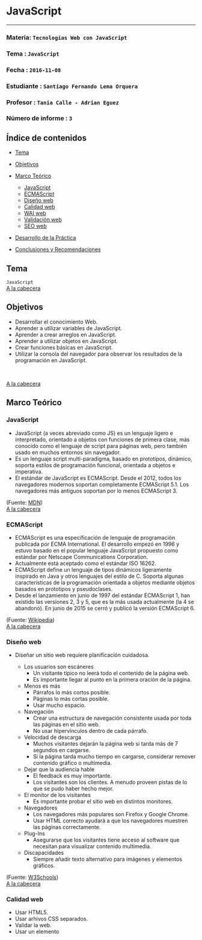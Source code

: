 # JavaScript
---

### Materia: `Tecnologías Web con JavaScript`
### Tema : `JavaScript` 
### Fecha : `2016-11-08`
### Estudiante : `Santiago Fernando Lema Orquera`
### Profesor : `Tania Calle - Adrian Eguez`
### Número de informe : `3`

<a name="Cabecera"></a>
## Índice de contenidos


- <a href="#Tema">Tema</a>
- <a href="#Objetivos">Objetivos</a>
- <a href="#Marco Teórico">Marco Teórico</a>
  * <a href="#JavaScript">JavaScript</a>
  * <a href="#ECMAScript">ECMAScript</a>
  * <a href="#Diseño web">Diseño web</a>
  * <a href="#Calidad web">Calidad web</a>
  * <a href="#WAI web">WAI web</a>
  * <a href="#Val web">Validación web</a>
  * <a href="#SEO web">SEO web</a>
  

- <a href="#Desarrollo">Desarrollo de la Práctica</a>
- <a href="#Conclusiones y Recomendaciones">Conclusiones y Recomendaciones</a> 

<a name="Tema"></a>
## Tema
`JavaScript`
<br>
<a href="#Cabecera">A la cabecera</a>

<a name="Objetivos"></a>
## Objetivos
- Desarrollar el conocimiento Web.
- Aprender a utilizar variables de JavaScript.
- Aprender a crear arreglos en JavaScript.
- Aprender a utilizar objetos en JavaScript.
- Crear funciones básicas en JavaScript.
- Utilizar la consola del navegador para observar los resultados de la programación en JavaScript.
<br>

<a href="#Cabecera">A la cabecera</a>

<a name="Marco Teórico"></a>
## Marco Teórico


<a name="JavaScript"></a>
### JavaScript

* JavaScript (a veces abreviado como JS) es un lenguaje ligero e interpretado, orientado a objetos con  funciones de primera clase, más conocido como el lenguaje de script para páginas web, pero también usado en muchos entornos sin navegador.
* Es un lenguaje script multi-paradigma, basado en prototipos,  dinámico, soporta estilos de programación funcional, orientada a objetos e imperativa.
* El estándar de JavaScript es ECMAScript. Desde el 2012, todos los navegadores modernos soportan completamente ECMAScript 5.1. Los navegadores más antiguos soportan por lo menos ECMAScript 3.


(Fuente: [MDN](https://developer.mozilla.org/es/docs/Web/JavaScript))
<br>
<a href="#Cabecera">A la cabecera</a>

<a name="ECMAScript"></a>
### ECMAScript

* ECMAScript es una especificación de lenguaje de programación publicada por ECMA International. El desarrollo empezó en 1996 y estuvo basado en el popular lenguaje JavaScript propuesto como estándar por Netscape Communications Corporation. 
* Actualmente está aceptado como el estándar ISO 16262.
* ECMAScript define un lenguaje de tipos dinámicos ligeramente inspirado en Java y otros lenguajes del estilo de C. Soporta algunas características de la programación orientada a objetos mediante objetos basados en prototipos y pseudoclases.
* Desde el lanzamiento en junio de 1997 del estándar ECMAScript 1, han existido las versiones 2, 3 y 5, que es la más usada actualmente (la 4 se abandonó). En junio de 2015 se cerró y publicó la versión ECMAScript 6.

(Fuente: [Wikipedia](https://es.wikipedia.org/wiki/ECMAScript))
<br>
<a href="#Cabecera">A la cabecera</a>

<a name="Diseño web"></a>
### Diseño web
* Diseñar un sitio web requiere planificación cuidadosa.

    * Los usuarios son escáneres
        * Un visitante típico no leerá todo el contenido de la página web.
        * Es importante llegar al punto en la primera oración de la página.
    * Menos es más
        * Párrafos lo más cortos posible.
        * Páginas lo más cortas posible.
        * Usar mucho espacio.
    * Navegación
        * Crear una estructura de navegación consistente usada por toda las páginas en el sitio web.
        * No usar hipervínculos dentro de cada párrafo.
    * Velocidad de descarga
        * Muchos visitantes dejarán la página web si tarda más de 7 segundos en cargarse.
        * Si la página tarda mucho tiempo en cargarse, considerar remover contenido gráfico o multimedia.
    * Dejar que la audiencia hable
        * El feedback es muy importante. 
        * Los visitantes son los clientes. A menudo proveen pistas de lo que se pudo haber hecho mejor.
    * El monitor de los visitantes
        * Es importante probar el sitio web en distintos monitores.
    * Navegadores
        * Los navegadores más populares son Firefox y Google Chrome.
        * Usar HTML correcto ayudará a que los navegadores muestren las páginas correctamente.
    * Plug-Ins
        * Asegurarse que los visitantes tiene acceso al software que necesitan para visualizar contenido multimedia.
    * Discapacidades
        * Siempre añadir texto alternativo para imágenes y elementos gráficos.

(Fuente: [W3Schools](http://w3schools.bootcss.com/website/web_design.html))
<br>
<a href="#Cabecera">A la cabecera</a>

<a name="Calidad web"></a>
### Calidad web
* Usar HTML5.
* Usar arhivos CSS separados.
* Validar la web.
* Usar un elemento <title> corto y descriptivo.
* Siempre usar el meta elemento <meta charset> en páginas HTML.
* Usar fechas con el formato ISO (yyyy-mm-dd).

(Fuente: [W3Schools](http://w3schools.bootcss.com/website/web_quality.html))
<br>
<a href="#Cabecera">A la cabecera</a>

<a name="WAI web"></a>
### WAI web
* WAI define las guías para los desarrolladores web.
* WAI significa Web Accessibility Initiave (Iniciativa de accesibilidad web).
* Algunas razones para hacer un sitio más accesible:
    * Mejorará la reputación y satisfacción del cliente.
    * Incrementará el número de visitantes.
    * Los visitantes se quedarán más tiempo.
    * El sitio será utilizable por personas con equipos más antiguos.
* Para hacer un sitio más accesible:
    * Utilizar texto alternativo.
    * No usar letras pequeñas.
    * Usar mejor los espacios.
    * Evitar letras difíciles de leer.
    * Evitar contrastes malos de color.
    * Siempre definir un color de fondo.

(Fuente: [W3Schools](http://w3schools.bootcss.com/website/web_wai.html))
<br>
<a href="#Cabecera">A la cabecera</a>

<a name="Val web"></a>
### Validación web
* Validador de páginas web
    * Un validador es un software que puede revisar que las páginas web cumplan con estándares.
    * El validador retorna una lista de errores, de acuerdo al estándar escodigo.
    * Es importante validar las páginas web antes de publicarlas.

(Fuente: [W3Schools](http://w3schools.bootcss.com/website/web_validate.html)
<br>
<a href="#Cabecera">A la cabecera</a>

<a name="SEO web"></a>
### SEO web
* SEO significa Search Engine Optimization (Optimización de buscador ).
* Proceso de mejorar el ranking (visibilidad) de una página web en los buscadores.
* Mientras más alto o más frecuentemente un sitio web sea mostrar en la lista del buscador, más visitantes se espera que tenga.
* Optimizar un sitio web puede implicar editar el contenido para incrementar su relevancia. 

(Fuente: [W3Schools](http://w3schools.bootcss.com/website/web_search.html))
<br>
<a href="#Cabecera">A la cabecera</a>

<a name="Desarrollo"></a>
## Desarrollo de la práctica

* Para esta práctica, crearemos un archivo *index.html* y lo modificaremos varias veces.
* Todo código JS debe encontrarse entre los tags `<script> </script>`.

1) Primero, vamos a crear una ventana de alerta que se mostrará en el navegador y además un mensaje en consola.

```html
<!DOCTYPE html>
<html lang="es">
<head>
    <meta charset="UTF-8">
    <title>Document</title>
    <script>
    alert('Hola');
    console.log('Hola desde la consola');
    </script>
</head>
<body>
    
</body>
</html>
```
<p align="center">
<img src="https://github.com/santy-101/Tec_Web/blob/04-JS/Informe/Imágenes/Alerta.png?raw=true">
</p>

* `alert()` es una función que muestra el mensaje de alerta y recibe un parámetro que es el texto de la alerta.
* `console.log()` muestra en consola los parámetros que recibe.

2) Para observar la consola del navegador, hacemos clic derecho sobre el mismo, luego seleccionamos la pestaña *Inspeccionar* seguido de la pestaña *Console*.


<p align="center">
<img src="https://github.com/santy-101/Tec_Web/blob/04-JS/Informe/Imágenes/Instrucciones.png?raw=true">
</p>

<p align="center">
<img src="https://github.com/santy-101/Tec_Web/blob/04-JS/Informe/Imágenes/Consola.png?raw=true">
</p>

3) Ahora, vamos a crear **variables** de JS.
* El formato para definir una variable es:

```javascript
    var nombreVarible = valorVariable ; 
```
* El siguiente código contiene la creación de variables de distintos tipos.

```javascript
        var texto = "Texto";
        console.log('Variable string');
        console.log(texto);

    
        var numero = 1;
        console.log('Variable entera');
        console.log(numero);

        
        var float = 1.223;
        console.log('Variable float');
        console.log(float);

      
        var booleanTrue = true;
        console.log('Variable booleanTrue');
        console.log(booleanTrue);


        var booleanFalse = false;
        console.log('Variable booleanFalse');
        console.log(booleanFalse);
        

        var varNull = null;
        console.log('Variable null');
        console.log(varNull);

      
        var varUndefined = undefined;
        console.log('Variable undefined');
        console.log(varUndefined);
```

<p align="center">
<img src="https://github.com/santy-101/Tec_Web/blob/04-JS/Informe/Imágenes/Variables.png?raw=true">
</p>

* Las variables string van entre comillas dobles o simples.
* Las variables enteras son números enteros.
* En las variables float, los decimales se separan con un punto.
* Las variables boolean pueden ser *true* o *false*.
* Las variables null son *null*.
* Las variables undefined son *undefined*.

4) En JS no es necesario hacer ningún tipo de *cast* para cambiar el tipo de una variable.

```javascript
        var textoNumero="2";
        console.log('Valor cuando es string');
        console.log(textoNumero);
        
        textoNumero=2;
        console.log('Valor cuando es número');
        console.log(textoNumero);
```
<p align="center">
<img src="https://github.com/santy-101/Tec_Web/blob/04-JS/Informe/Imágenes/Cast.png?raw=true">
</p>

* *textoNumero* es de tipo String y es igual a 2 (string 2).
* Luego, se convierte en un entero igual a 2.
    * Se observa que el tipo se cambia automáticamente al realizar la nueva asignación.
    
5) Para utilizar **arreglos** en JS, se debe utilizar el siguiente formato:

```javascript
var nombreDelArreglo = [valor1, valor2,..., valorN ];
```
* El siguiente código contiene la creación de arreglos de distintos tipos.

```javascript
        var arregloString = ['Hola', '2', '5'];
        console.log(arregloString);
        
        var arregloNumeros= [1, 2, 3];
        console.log(arregloNumeros);
        
        var arregloFloat = [1.3, 2.15, 0.84];
        console.log(arregloFloat);
        
        var arregloBooleano = [false,true,true];
        console.log(arregloBooleano);
        
        var arregloNull = [null,null,null];
        console.log(arregloNull);
        
        var arregloUndefined= [undefined,undefined,undefined];
        console.log(arregloUndefined);
        
        var arregloTodo = ["Nombre", 123, 3.1416, true, false, undefined, null, "Apellido"];
        console.log(arregloTodo);
        
        console.log('Longitud de arregloTodo');
        console.log(arregloTodo.length);
```

<p align="center">
<img src="https://github.com/santy-101/Tec_Web/blob/04-JS/Informe/Imágenes/Arreglos.png?raw=true">
</p>

* Se observa que es posible crear arreglos cuyas variables sean de distintos tipos.
* Por otro lado, para acceder a la longitud de un arreglo se utiliza la propiedad *length*.

6) Para crear **objetos** se utiliza el siguiente formato:

```javascript

var nombreObjeto = { 
                'atributo1' : valorAtributo1 ,
                'atributo2' : valorAtributo2 
                ...

                    }
```
* A continuación, se muestra un código en el que se muestra la creación de objetos.

```javascript
            var santy = {
            'nombre': 'Santiago',
            'apellido': 'Lema',
            'edad': 21,
            'mascota': ['Perlita', 'Panchito'],
            'padres': [
                {
                    nombre: 'Roberto',
                    apellido: 'Lema'
                 },
                {
                    nombre: 'Cecilia',
                    apellido: 'Orquera'
                 }],


        }

        console.log('Acceder Nombre');
        console.log(santy.nombre);
        console.log('Acceder Apellido');
        console.log(santy.apellido);

        console.log('Acceder Padres');
        console.log(santy.padres);
```
<p align="center">
<img src="https://github.com/santy-101/Tec_Web/blob/04-JS/Informe/Imágenes/Objetos.png?raw=true">
</p>

* Hay que tomar en cuenta que dentro de un objeto no solo podemos tener atributos, sino también vectores y otros objetos.
* *santy* tiene atributos: nombre, apellido y edad.
* *mascotas* que es un vector con dos elementos.
* *padres* que es un vector de otros objetos.
* Para acceder a cualquier elemento de un objeto, simplemente escribimos el nombre del objeto seguido de un punto y el nombre del elemento.
    * Por ejemplo, *santy.padres* accede a los padres de *santy*.

7) Cada uno de los objetos puede tener sus propias **funciones**, las cuales pueden ser llamadas posteriormente. El formato de una función es:
```javascript

    nombreFunción : function ( parámetros ) {

    return ___ ;

    }
```
8) Para llamar a una función: 
```javascript

    nombreObjeto.nombreFunción ( parámetros );
```

* A continuación, se muestran algunas funciones: 

```javascript
 getNombre: function () {
                return this.nombre;
            },
            
getApellido: function () {
                return this.apellido;
            },
            
setApellido: function (nuevoApellido) {
                this.apellido = nuevoApellido;
            }
```

* Estas son las respectivas llamadas: 

```javascript
console.log('getNombre');
console.log(santy.getNombre());
console.log('getApellido');
console.log(santy.getApellido());
console.log('setApellido');
santy.setApellido('Orquera');
console.log('Nuevo Apellido');
console.log(santy.getApellido());
 
```
<p align="center">
<img src="https://github.com/santy-101/Tec_Web/blob/04-JS/Informe/Imágenes/Funciones.png?raw=true">
</p>

* Se observan llamadas a *getNombre()* y *getApellido()* que devuelven el nombre y apellido, respectivamente.
* También se usa *setApellido()* que recibe un nuevo apellido como parámetro.

<br>
* Este archivo HTML está disponible en [Archivo HTML](https://github.com/santy-101/Tec_Web/blob/04-JS/Informe/index.html).

<br>
<a href="#Cabecera">A la cabecera</a>

<a name="Conclusiones y Recomendaciones"></a>
## Conclusiones y Recomendaciones
* Se aprendieron conocimientos básicos sobre JS y ECMAScript.
* Se aprendió a utilizar variables de distintos tipos en JS.
* Se aprendió a utilizar vectores con elementos de distintos tipos.
* Se aprendió a crear objetos con sus respectivas funciones.
* A pesar de que no es obligatorio, se recomienda utilizar `;` en favor de mantener el estándar.
* Se recomienda utilizar la consola para verificar que nuestra programación sea correcta.


<br>
<a href="#Cabecera">A la cabecera</a>

Autor: [Santiago Lema](https://github.com/santy-101)